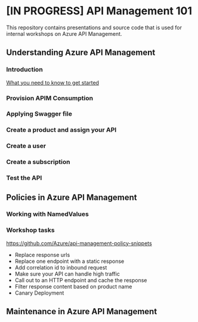 # [IN PROGRESS] API Management 101

This repository contains presentations and source code that is used for internal workshops on Azure API Management.

## Understanding Azure API Management

### Introduction

[What you need to know to get started](http://notYetDefined.com)

### Provision APIM Consumption

### Applying Swagger file

### Create a product and assign your API

### Create a user

### Create a subscription

### Test the API

## Policies in Azure API Management

### Working with NamedValues

### Workshop tasks

https://github.com/Azure/api-management-policy-snippets

* Replace response urls
* Replace one endpoint with a static response
* Add correlation id to inbound request
* Make sure your API can handle high traffic
* Call out to an HTTP endpoint and cache the response
* Filter response content based on product name
* Canary Deployment

## Maintenance in Azure API Management
